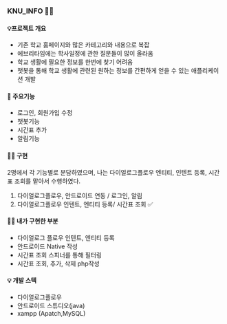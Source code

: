 <h3> KNU_INFO 👋💬</h3>


<h4> 💡프로젝트 개요 </h4>

* 기존 학교 홈페이지와 많은 카테고리와 내용으로 복잡
* 에브리타임에는 학사일정에 관한 질문들이 많이 올라옴
* 학교 생활에 필요한 정보를 한번에 찾기 어려움
* 챗봇을 통해 학교 생활에 관련된 원하는 정보를 간편하게 얻을 수 있는 애플리케이션 개발 



<h4> 📌 주요기능  </h4>

* 로그인, 회원가입 수정 
* 챗봇기능
* 시간표 추가
* 알림기능 



<h4>💁‍♀ 구현 </h4> 

2명에서 각 기능별로 분담하였으며, 나는 다이얼로그플로우 엔티티, 인텐트 등록, 시간표 조회를 맡아서 수행하였다. 

1. 다이얼로그플로우, 안드로이드 연동 / 로그인, 알림 
2. 다이얼로그플로우 인텐트, 엔티티 등록/ 시간표 조회  ✅




<h4>✍🏻 내가 구현한 부분 </h4>

* 다이얼로그 플로우 인텐트, 엔티티 등록
* 안드로이드 Native 작성 
* 시간표 조회 스피너를 통해 필터링 
* 시간표 조회, 추가, 삭제 php작성 




<h4>💡 개발 스텍 </h4>

* 다이얼로그플로우
* 안드로이드 스튜디오(java)
* xampp (Apatch,MySQL)





